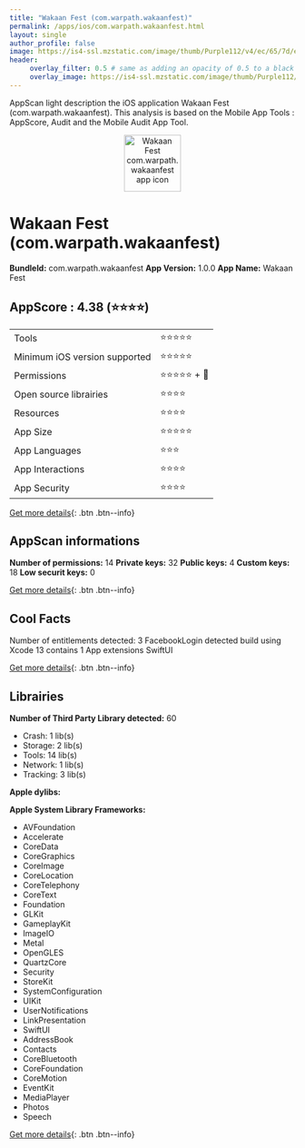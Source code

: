 ```yaml
---
title: "Wakaan Fest (com.warpath.wakaanfest)"
permalink: /apps/ios/com.warpath.wakaanfest.html
layout: single
author_profile: false
image: https://is4-ssl.mzstatic.com/image/thumb/Purple112/v4/ec/65/7d/ec657d49-d96a-641a-d8d4-552219972170/AppIcon-1x_U007emarketing-0-7-0-85-220.png/512x512bb.jpg
header: 
     overlay_filter: 0.5 # same as adding an opacity of 0.5 to a black background
     overlay_image: https://is4-ssl.mzstatic.com/image/thumb/Purple112/v4/ec/65/7d/ec657d49-d96a-641a-d8d4-552219972170/AppIcon-1x_U007emarketing-0-7-0-85-220.png/512x512bb.jpg
---
```

AppScan light description the iOS application Wakaan Fest (com.warpath.wakaanfest). This analysis is based on the Mobile App Tools : AppScore, Audit and the Mobile Audit App Tool.

  
  
<div style="text-align: center;"><img src="https://is4-ssl.mzstatic.com/image/thumb/Purple112/v4/ec/65/7d/ec657d49-d96a-641a-d8d4-552219972170/AppIcon-1x_U007emarketing-0-7-0-85-220.png/512x512bb.jpg" width="100" height="100" alt="Wakaan Fest com.warpath.wakaanfest app icon"></div>  
  
# Wakaan Fest (com.warpath.wakaanfest)

**BundleId:** com.warpath.wakaanfest
**App Version:** 1.0.0
**App Name:** Wakaan Fest


## AppScore : 4.38 (⭐️⭐️⭐️⭐️) 

<table>
<tr><td> Tools </td><td> ⭐️⭐️⭐️⭐️⭐️ </td></tr>
<tr><td> Minimum iOS version supported </td><td> ⭐️⭐️⭐️⭐️⭐️ </td></tr>
<tr><td> Permissions </td><td> ⭐️⭐️⭐️⭐️⭐️ + 🌟 </td></tr>
<tr><td> Open source librairies </td><td> ⭐️⭐️⭐️⭐️ </td></tr>
<tr><td> Resources </td><td> ⭐️⭐️⭐️⭐️ </td></tr>
<tr><td> App Size </td><td> ⭐️⭐️⭐️⭐️⭐️ </td></tr>
<tr><td> App Languages </td><td> ⭐️⭐️⭐️ </td></tr>
<tr><td> App Interactions </td><td> ⭐️⭐️⭐️⭐️ </td></tr>
<tr><td> App Security </td><td> ⭐️⭐️⭐️⭐️ </td></tr>
</table>

[Get more details](/pricing.html){: .btn .btn--info}  
  
## AppScan informations 

**Number of permissions:** 14
**Private keys:** 32
**Public keys:** 4
**Custom keys:** 18
**Low securit keys:** 0
  
[Get more details](/pricing.html){: .btn .btn--info}

## Cool Facts

Number of entitlements detected: 3
FacebookLogin detected
build using Xcode 13
contains 1 App extensions
SwiftUI
  
[Get more details](/pricing.html){: .btn .btn--info}

## Librairies 
**Number of Third Party Library detected:** 60
- Crash: 1 lib(s)
- Storage: 2 lib(s)
- Tools: 14 lib(s)
- Network: 1 lib(s)
- Tracking: 3 lib(s)

**Apple dylibs:**


**Apple System Library Frameworks:**
- AVFoundation
- Accelerate
- CoreData
- CoreGraphics
- CoreImage
- CoreLocation
- CoreTelephony
- CoreText
- Foundation
- GLKit
- GameplayKit
- ImageIO
- Metal
- OpenGLES
- QuartzCore
- Security
- StoreKit
- SystemConfiguration
- UIKit
- UserNotifications
- LinkPresentation
- SwiftUI
- AddressBook
- Contacts
- CoreBluetooth
- CoreFoundation
- CoreMotion
- EventKit
- MediaPlayer
- Photos
- Speech


  
[Get more details](/pricing.html){: .btn .btn--info}

